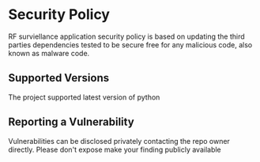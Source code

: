 # Security Policy

RF surviellance application security policy is based on updating the third parties dependencies
tested to be secure free for any malicious code, also known as malware code.

## Supported Versions

The project supported latest version of python 

## Reporting a Vulnerability

Vulnerabilities can be disclosed privately contacting the repo owner  directly. 
Please don't expose make your finding publicly available
